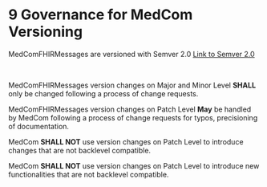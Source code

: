 # 9 Governance for MedCom Versioning

MedComFHIRMessages are versioned with Semver 2.0 [Link to Semver 2.0](https://www.semver.org)

<br>

MedComFHIRMessages version changes on Major and Minor Level **SHALL** only be changed following a process of change requests.

MedComFHIRMessages version changes on Patch Level **May** be handled by MedCom following a process of change requests for typos, precisioning of documentation.

MedCom **SHALL NOT** use version changes on Patch Level to introduce changes that are not backlevel compatible. 

MedCom **SHALL NOT** use version changes on Patch Level to introduce new functionalities that are not backlevel compatible.
